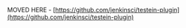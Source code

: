 MOVED HERE - [https://github.com/jenkinsci/testein-plugin](https://github.com/jenkinsci/testein-plugin)
